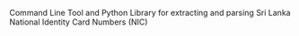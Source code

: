 Command Line Tool and Python Library for extracting and parsing Sri Lanka National Identity Card Numbers (NIC)
